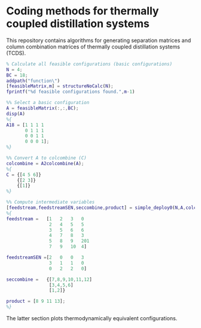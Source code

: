 # Coding methods for thermally coupled distillation systems
This repository contains algorithms for generating separation matrices and column combination matrices of thermally coupled distillation systems (TCDS).
```MATLAB
% Calculate all feasible configurations (basic configurations)
N = 4;
BC = 18;
addpath("function\")
[feasibleMatrix,m] = structureNoCalc(N);
fprintf("%d feasible configurations found.",m-1)

%% Select a basic configuration
A = feasibleMatrix(:,:,BC);
disp(A)
%{
A18 = [1 1 1 1
       0 1 1 1
       0 0 1 1
       0 0 0 1];
%}

%% Convert A to colcombine (C)
colcombine = A2colcombine(A);
%{
C = {[4 5 6]}
    {[2 3]}
    {[1]}
%}

%% Compute intermediate variables
[feedstream,feedstreamSEN,seccombine,product] = simple_deploy0(N,A,colcombine,[],[],[]);
%{
feedstream =   [1	2	3	0
                2	4	5	5
                3	5	6	6
                4	7	8	3
                5	8	9	201
                7	9	10	4]

feedstreamSEN =[2	0	0	3
                3	1	1	0
                0	2	2	0]

seccombine =   {[7,8,9,10,11,12]	
                [3,4,5,6]	
                [1,2]}

product = [8 9 11 13];
%}
```
The latter section plots thermodynamically equivalent configurations.
